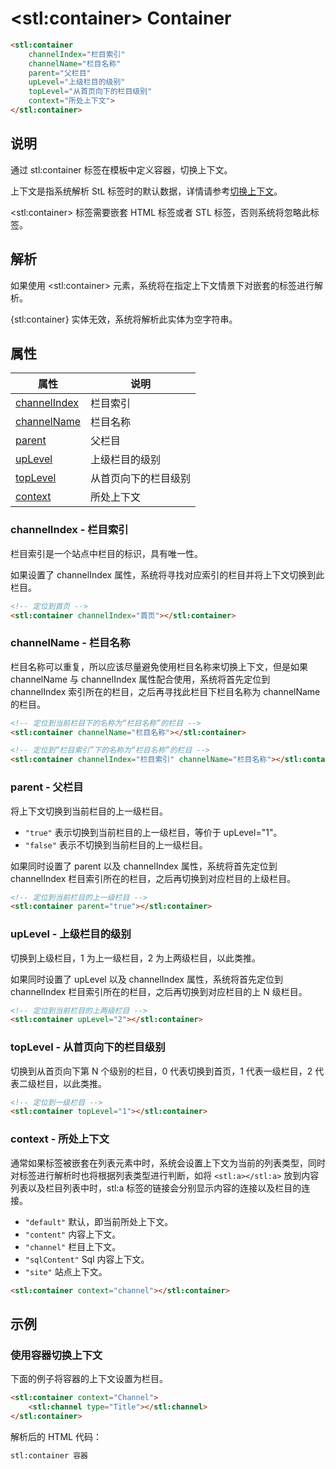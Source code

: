 ﻿---
sidebar: auto
---

# &lt;stl:container&gt; Container

```html
<stl:container
    channelIndex="栏目索引"
    channelName="栏目名称"
    parent="父栏目"
    upLevel="上级栏目的级别"
    topLevel="从首页向下的栏目级别"
    context="所处上下文">
</stl:container>
```

## 说明

通过 stl:container 标签在模板中定义容器，切换上下文。

上下文是指系统解析 StL 标签时的默认数据，详情请参考[切换上下文](../guide/context.html#通过属性切换上下文)。

&lt;stl:container&gt; 标签需要嵌套 HTML 标签或者 STL 标签，否则系统将忽略此标签。

## 解析

如果使用 &lt;stl:container&gt; 元素，系统将在指定上下文情景下对嵌套的标签进行解析。

{stl:container} 实体无效，系统将解析此实体为空字符串。

## 属性

| 属性                                                 | 说明                 |
| ---------------------------------------------------- | -------------------- |
| [channelIndex](#channelindex-栏目索引) | 栏目索引             |
| [channelName](#channelname-栏目名称)   | 栏目名称             |
| [parent](#parent-父栏目)             | 父栏目               |
| [upLevel](#uplevel-上级栏目的级别)           | 上级栏目的级别       |
| [topLevel](#toplevel-从首页向下的栏目级别)         | 从首页向下的栏目级别 |
| [context](#context-所处上下文)           | 所处上下文           |

### channelIndex - 栏目索引

栏目索引是一个站点中栏目的标识，具有唯一性。

如果设置了 channelIndex 属性，系统将寻找对应索引的栏目并将上下文切换到此栏目。

```html
<!-- 定位到首页 -->
<stl:container channelIndex="首页"></stl:container>
```

### channelName - 栏目名称

栏目名称可以重复，所以应该尽量避免使用栏目名称来切换上下文，但是如果 channelName 与 channelIndex 属性配合使用，系统将首先定位到 channelIndex 索引所在的栏目，之后再寻找此栏目下栏目名称为 channelName 的栏目。

```html
<!-- 定位到当前栏目下的名称为“栏目名称”的栏目 -->
<stl:container channelName="栏目名称"></stl:container>
```

```html
<!-- 定位到“栏目索引”下的名称为“栏目名称”的栏目 -->
<stl:container channelIndex="栏目索引" channelName="栏目名称"></stl:container>
```

### parent - 父栏目

将上下文切换到当前栏目的上一级栏目。

- `"true"` 表示切换到当前栏目的上一级栏目，等价于 upLevel="1"。
- `"false"` 表示不切换到当前栏目的上一级栏目。

如果同时设置了 parent 以及 channelIndex 属性，系统将首先定位到 channelIndex 栏目索引所在的栏目，之后再切换到对应栏目的上级栏目。

```html
<!-- 定位到当前栏目的上一级栏目 -->
<stl:container parent="true"></stl:container>
```

### upLevel - 上级栏目的级别

切换到上级栏目，1 为上一级栏目，2 为上两级栏目，以此类推。

如果同时设置了 upLevel 以及 channelIndex 属性，系统将首先定位到 channelIndex 栏目索引所在的栏目，之后再切换到对应栏目的上 N 级栏目。

```html
<!-- 定位到当前栏目的上两级栏目 -->
<stl:container upLevel="2"></stl:container>
```

### topLevel - 从首页向下的栏目级别

切换到从首页向下第 N 个级别的栏目，0 代表切换到首页，1 代表一级栏目，2 代表二级栏目，以此类推。

```html
<!-- 定位到一级栏目 -->
<stl:container topLevel="1"></stl:container>
```

### context - 所处上下文

通常如果标签被嵌套在列表元素中时，系统会设置上下文为当前的列表类型，同时对标签进行解析时也将根据列表类型进行判断，如将 `<stl:a></stl:a>` 放到内容列表以及栏目列表中时，stl:a 标签的链接会分别显示内容的连接以及栏目的连接。

- `"default"` 默认，即当前所处上下文。
- `"content"` 内容上下文。
- `"channel"` 栏目上下文。
- `"sqlContent"` Sql 内容上下文。
- `"site"` 站点上下文。

```html
<stl:container context="channel"></stl:container>
```

## 示例

### 使用容器切换上下文

下面的例子将容器的上下文设置为栏目。

```html
<stl:container context="Channel">
    <stl:channel type="Title"></stl:channel>
</stl:container>
```

解析后的 HTML 代码：

```html
stl:container 容器
```
